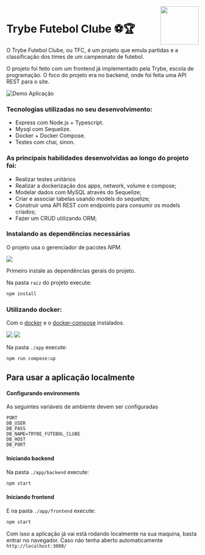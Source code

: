 <img src="https://nodejs.org/static/images/logo.svg" width="100px" align="right">

# Trybe Futebol Clube ⚽🏆

O Trybe Futebol Clube, ou TFC, é um projeto que emula partidas e a classificação dos times de um campeonato de futebol.

O projeto foi feito com um frontend já implementado pela Trybe, escola de programação.
O foco do projeto era no backend, onde foi feita uma API REST para o site.

![Demo Aplicação](/front-example.png)

### Tecnologias utilizadas no seu desenvolvimento:
  - Express com Node.js + Typescript.
  - Mysql com Sequelize.
  - Docker + Docker Compose.
  - Testes com chai, sinon.

### As principais habilidades desenvolvidas ao longo do projeto foi:
  - Realizar testes unitários
  - Realizar a dockerização dos apps, network, volume e compose;
  - Modelar dados com MySQL através do Sequelize;
  - Criar e associar tabelas usando models do sequelize;
  - Construir uma API REST com endpoints para consumir os models criados;
  - Fazer um CRUD utilizando ORM;

### Instalando as dependências necessárias

O projeto usa o gerenciador de pacotes *NPM*.

<img src=https://img.shields.io/badge/npm-v8.5.5-green>

Primeiro instale as dependências gerais do projeto.

Na pasta `raiz` do projeto execute:

```bash
npm install
```

### Utilizando docker: 
Com o [docker](https://docs.docker.com/engine/install/) e o [docker-compose](https://docs.docker.com/compose/install/) instalados.

<img src=https://img.shields.io/badge/docker-v2020.10.13-informational>
<img src=https://img.shields.io/badge/docker--compose-v2.3.3-informational>

Na pasta `./app` execute: 

```bash
npm run compose:up
```

## Para usar a aplicação localmente

#### Configurando environments

As seguintes variáveis de ambiente devem ser configuradas
```
PORT
DB_USER
DB_PASS
DB_NAME=TRYBE_FUTEBOL_CLUBE
DB_HOST
DB_PORT
```

#### Iniciando backend

Na pasta `./app/backend` execute: 

```bash
npm start
```

#### Iniciando frontend

E na pasta `./app/frontend` execute: 

```bash
npm start
```
Com isso a aplicação já vai está rodando localmente na sua maquina, basta entrar no navegador. Caso não tenha aberto automaticamente `http://localhost:3000/`
